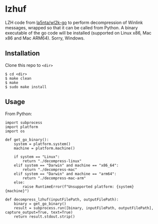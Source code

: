 # lzhuf

LZH code from [la5nta/wl2k-go](https://github.com/la5nta/wl2k-go) to perform decompression of Winlink messages, wrapped so that it can be called from Python.  A binary executable of the go code will be installed (supported on Linux x86, Mac x86 and Mac ARM64).  Sorry, Windows.

## Installation

Clone this repo to `<dir>`

```
$ cd <dir>
$ make clean
$ make
$ sudo make install
```

## Usage

From Python:

```
import subprocess
import platform
import os

def get_go_binary():
    system = platform.system()
	machine = platform.machine()

	if system == "Linux":
	    return "./decompress-linux"
	elif system == "Darwin" and machine == "x86_64":
		return "./decompress-mac"
	elif system == "Darwin" and machine == "arm64":
		return "./decompress-mac-arm"
	else:
		raise RuntimeError(f"Unsupported platform: {system} {machine}")

def decompress_lzhuf(inputFilePath, outputFilePath):
	binary = get_go_binary()
	result = subprocess.run([binary, inputFilePath, outputFilePath], capture_output=True, text=True)
	return result.stdout.strip()
```
